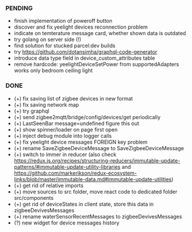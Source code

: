 
### PENDING
- finish implementation of poweroff button
- discover and fix yeelight devices reconnection problem
- indicate on temterature message card, whether shown data is outdated
- try golang on server side (!)
- find solution for stucked parcel:dev builds
- try https://github.com/dotansimha/graphql-code-generator
- introduce data type field in device_custom_attributes table
- remove hardcode: yeelightDeviceSetPower from supportedAdapters works only bedroom ceiling light

### DONE
- (+) fix saving list of zigbee devices in new format
- (+) fix saving network map
- (+) try graphql
- (+) send zigbee2mqtt/bridge/config/devices/get periodically
- (+) LastSeenBar message=undefined figure this out
- (+) show spinner/loader on page first open
- (+) inject debug module into logger calls
- (+) fix yeelight device messages FOREIGN key problem
- (+) rename SaveZigbeeDeviceMessage to SaveZigbeeDeviceMessage
- (+) switch to immer in reducer (also check https://redux.js.org/recipes/structuring-reducers/immutable-update-patterns/#immutable-update-utility-libraries and https://github.com/markerikson/redux-ecosystem-links/blob/master/immutable-data.md#immutable-update-utilities)
- (+) get rid of relative imports
- (+) move sources to src folder, move react code to dedicated folder src/components
- (+) get rid of deviceStates in client state, store this data in zigbeeDevivesMessages
- (+) rename waterSensorRecentMessages to zigbeeDevivesMessages
- (?) new widget for device messages history